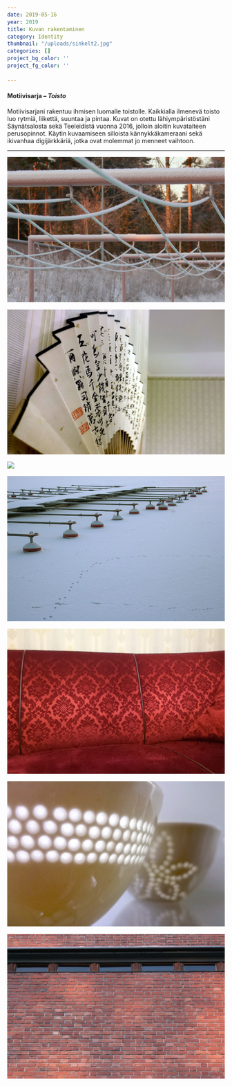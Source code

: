```yaml
---
date: 2019-05-16
year: 2019
title: Kuvan rakentaminen
category: Identity
thumbnail: "/uploads/sinkelt2.jpg"
categories: []
project_bg_color: ''
project_fg_color: ''

---
```

#### **Motiivisarja – _Toisto_**

Motiivisarjani rakentuu ihmisen luomalle toistolle. Kaikkialla ilmenevä toisto luo rytmiä, liikettä, suuntaa ja pintaa. Kuvat on otettu lähiympäristöstäni Säynätsalosta sekä Teeleidistä vuonna 2016, jolloin aloitin kuvataiteen perusopinnot. Käytin kuvaamiseen silloista kännykkäkameraani sekä ikivanhaa digijärkkäriä, jotka ovat molemmat jo menneet vaihtoon.

***

**![](/uploads/pyykkinaru.jpg)**

![](/uploads/viuhka.jpg)

![](/uploads/tiiliseinä.jpg)

![](/uploads/laituri_b.jpg)

![](/uploads/sohvai_b.jpg)

![](/uploads/kippo_b.jpg)

![](/uploads/ikkunanauha_b.jpg)